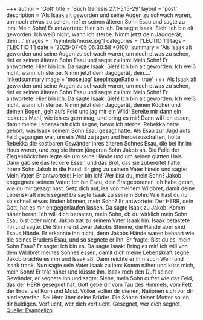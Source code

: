 +++
author = 'Gott'
title = 'Buch Genesis 27,1-5.15-29'
layout = 'post'
description = 'Als Isaak alt geworden und seine Augen zu schwach waren, um noch etwas zu sehen, rief er seinen älteren Sohn Esau und sagte zu ihm: Mein Sohn! Er antwortete: Hier bin ich. Da sagte Isaak: Sieh! Ich bin alt geworden. Ich weiß nicht, wann ich sterbe. Nimm jetzt dein Jagdgerät, dein....'
images = ['/symbols/mose.jpg']
categories = ['LECTIO 1']
tags = ['LECTIO 1']
date = '2025-07-05 06:30:58 +0100'
summary = 'Als Isaak alt geworden und seine Augen zu schwach waren, um noch etwas zu sehen, rief er seinen älteren Sohn Esau und sagte zu ihm: Mein Sohn! Er antwortete: Hier bin ich. Da sagte Isaak: Sieh! Ich bin alt geworden. Ich weiß nicht, wann ich sterbe. Nimm jetzt dein Jagdgerät, dein....'
linkedsummaryImage = 'mose.jpg'
keepImageRatio = 'true'
+++
Als Isaak alt geworden und seine Augen zu schwach waren, um noch etwas zu sehen, rief er seinen älteren Sohn Esau und sagte zu ihm: Mein Sohn! Er antwortete: Hier bin ich.
Da sagte Isaak: Sieh! Ich bin alt geworden. Ich weiß nicht, wann ich sterbe.
Nimm jetzt dein Jagdgerät, deinen Köcher und deinen Bogen, geh aufs Feld und jag mir ein Wild!
Bereite mir dann ein leckeres Mahl, wie ich es gern mag, und bring es mir! Dann will ich essen, damit meine Lebenskraft dich segne, bevor ich sterbe.<!--more-->
Rebekka hatte gehört, was Isaak seinem Sohn Esau gesagt hatte. Als Esau zur Jagd aufs Feld gegangen war, um ein Wild zu jagen und herbeizuschaffen,
holte Rebekka die kostbaren Gewänder ihres älteren Sohnes Esau, die bei ihr im Haus waren, und zog sie ihrem jüngeren Sohn Jakob an.
Die Felle der Ziegenböckchen legte sie um seine Hände und um seinen glatten Hals.
Dann gab sie das leckere Essen und das Brot, das sie zubereitet hatte, ihrem Sohn Jakob in die Hand.
Er ging zu seinem Vater hinein und sagte: Mein Vater! Er antwortete: Hier bin ich! Wer bist du, mein Sohn?
Jakob entgegnete seinem Vater: Ich bin Esau, dein Erstgeborener. Ich habe getan, wie du mir gesagt hast. Setz dich auf, iss von meinem Wildbret, damit deine Lebenskraft mich segne!
Da sagte Isaak zu seinem Sohn: Wie hast du nur so schnell etwas finden können, mein Sohn? Er antwortete: Der HERR, dein Gott, hat es mir entgegenlaufen lassen.
Da sagte Isaak zu Jakob: Komm näher heran! Ich will dich betasten, mein Sohn, ob du wirklich mein Sohn Esau bist oder nicht.
Jakob trat zu seinem Vater Isaak hin. Isaak betastete ihn und sagte: Die Stimme ist zwar Jakobs Stimme, die Hände aber sind Esaus Hände.
Er erkannte ihn nicht, denn Jakobs Hände waren behaart wie die seines Bruders Esau, und so segnete er ihn.
Er fragte: Bist du es, mein Sohn Esau? Er sagte: Ich bin es.
Da sagte Isaak: Bring es mir! Ich will von dem Wildbret meines Sohnes essen, damit dich meine Lebenskraft segne. Jakob brachte es ihm und Isaak aß. Dann reichte er ihm auch Wein und Isaak trank.
Nun sagte sein Vater Isaak zu ihm: Komm näher und küss mich, mein Sohn!
Er trat näher und küsste ihn. Isaak roch den Duft seiner Gewänder, er segnete ihn und sagte: Siehe, mein Sohn duftet wie das Feld, das der HERR gesegnet hat.
Gott gebe dir vom Tau des Himmels, vom Fett der Erde, viel Korn und Most.
Völker sollen dir dienen, Nationen sich vor dir niederwerfen. Sei Herr über deine Brüder. Die Söhne deiner Mutter sollen dir huldigen. Verflucht, wer dich verflucht. Gesegnet, wer dich segnet.<br> [Quelle: Evangelizo](https://evangeliumtagfuertag.org/DE/gospel)